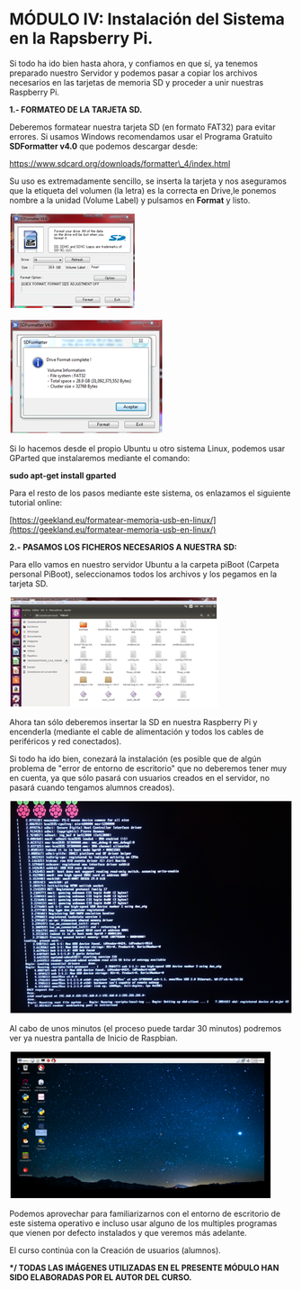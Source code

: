 # MÓDULO IV: Instalación del Sistema en la Rapsberry Pi.

Si todo ha ido bien hasta ahora, y confiamos en que sí, ya tenemos preparado nuestro Servidor y podemos pasar a copiar los archivos necesarios en las tarjetas de memoria SD y proceder a unir nuestras Raspberry Pi.

**1.- FORMATEO DE LA TARJETA SD.**

Deberemos formatear nuestra tarjeta SD \(en formato FAT32\) para evitar errores. Si usamos Windows recomendamos usar el Programa Gratuito **SDFormatter v4.0** que podemos descargar desde:

[https://www.sdcard.org/downloads/formatter\_4/index.html ](https://www.sdcard.org/downloads/formatter_4/index.html )

Su uso es extremadamente sencillo, se inserta la tarjeta y nos aseguramos que la etiqueta del volumen \(la letra\) es la correcta en Drive,le ponemos nombre a la unidad \(Volume Label\) y pulsamos en **Format** y listo.

![](/assets/g.png)

![](/assets/l.png)

Si lo hacemos desde el propio Ubuntu u otro sistema Linux, podemos usar GParted que instalaremos mediante el comando:

**sudo apt-get install gparted**

Para el resto de los pasos mediante este sistema, os enlazamos el siguiente tutorial online:

[https://geekland.eu/formatear-memoria-usb-en-linux/](https://geekland.eu/formatear-memoria-usb-en-linux/)

**2.-** **PASAMOS LOS FICHEROS NECESARIOS A NUESTRA SD:**

Para ello vamos  en nuestro servidor Ubuntu a la carpeta piBoot \(Carpeta personal PiBoot\), seleccionamos todos los archivos y los pegamos en la tarjeta SD.

![](/assets/mn.png)

Ahora tan sólo deberemos insertar la SD en nuestra Raspberry Pi y encenderla \(mediante el cable de alimentación y todos los cables de periféricos y red conectados\).

Si todo ha ido bien, conezará la instalación \(es posible que de algún problema de "error de entorno de escritorio" que no deberemos tener muy en cuenta, ya que sólo pasará con usuarios creados en el servidor, no pasará cuando tengamos alumnos creados\).

![](/assets/nhf.png)

Al cabo de unos minutos \(el proceso puede tardar 30 minutos\) podremos ver ya nuestra pantalla de Inicio de Raspbian.

![](/assets/raspbian.png)

Podemos aprovechar para familiarizarnos con el entorno de escritorio de este sistema operativo e incluso usar alguno de los multiples programas que vienen por defecto instalados y que veremos más adelante.

El curso continúa con la Creación de usuarios \(alumnos\).

**\*/ TODAS LAS IMÁGENES UTILIZADAS EN EL PRESENTE MÓDULO HAN SIDO ELABORADAS POR EL AUTOR DEL CURSO.**

